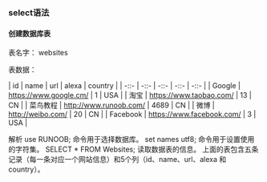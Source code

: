 ### select语法

#### 创建数据库表

表名字： websites

表数据： 

| id | name | url | alexa | country |
| -::- | -::- | -::- | -::- | -::- |
| Google | https://www.google.cm/  | 1 | USA |
| 淘宝 | https://www.taobao.com/  | 13  | CN |
| 菜鸟教程 | http://www.runoob.com/  | 4689 | CN |
| 微博  | http://weibo.com/   | 20 | CN |
| Facebook | https://www.facebook.com/  | 3 | USA |

解析
use RUNOOB; 命令用于选择数据库。
set names utf8; 命令用于设置使用的字符集。
SELECT * FROM Websites; 读取数据表的信息。
上面的表包含五条记录（每一条对应一个网站信息）和5个列（id、name、url、alexa 和country）。